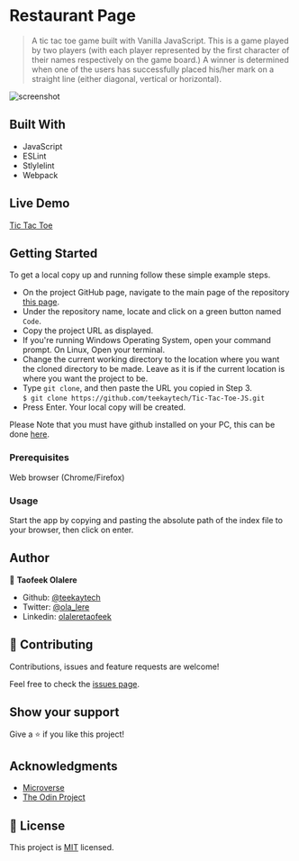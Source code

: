 # Restaurant Page

> A tic tac toe game built with Vanilla JavaScript. This is a game played by two players (with each player represented by the first character of their names respectively on the game board.) A winner is determined when one of the users has successfully placed his/her mark on a straight line (either diagonal, vertical or horizontal).

![screenshot](assets/screenshot.png)

## Built With

- JavaScript
- ESLint
- Stlylelint
- Webpack

## Live Demo

<a href="https://rawcdn.githack.com/teekaytech/Tic-Tac-Toe-JS/666767bd321c87d28750ee236905de32a1627c83/index.html" target="_blank">Tic Tac Toe</a>

## Getting Started

To get a local copy up and running follow these simple example steps.

- On the project GitHub page, navigate to the main page of the repository [this page](https://github.com/teekaytech/Tic-Tac-Toe-JS.git).
- Under the repository name, locate and click on a green button named `Code`.
- Copy the project URL as displayed.
- If you're running Windows Operating System, open your command prompt. On Linux, Open your terminal.
- Change the current working directory to the location where you want the cloned directory to be made. Leave as it is if the current location is where you want the project to be.
- Type `git clone`, and then paste the URL you copied in Step 3.<br>
  `$ git clone https://github.com/teekaytech/Tic-Tac-Toe-JS.git`
- Press Enter. Your local copy will be created.

Please Note that you must have github installed on your PC, this can be done [here](https://gist.github.com/derhuerst/1b15ff4652a867391f03).

### Prerequisites

Web browser (Chrome/Firefox)

### Usage

Start the app by copying and pasting the absolute path of the index file to your browser, then click on enter.

## Author

👤 **Taofeek Olalere**

- Github: [@teekaytech](https://github.com/teekaytech)
- Twitter: [@ola_lere](https://twitter.com/ola_lere)
- Linkedin: [olaleretaofeek](https://linkedin.com/in/olaleretaofeek)

## 🤝 Contributing

Contributions, issues and feature requests are welcome!

Feel free to check the [issues page](issues/).

## Show your support

Give a ⭐️ if you like this project!

## Acknowledgments

- [Microverse](https://.microverse.org/)
- [The Odin Project](https://www.theodinproject.com/courses/javascript/lessons/tic-tac-toe-javascript)

## 📝 License

This project is [MIT](lic.url) licensed.
